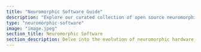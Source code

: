 ```yaml
---
title: "Neuromorphic Software Guide"
description: "Explore our curated collection of open source neuromorphic software resources."
type: "neuromorphic-software"
image: "image.jpeg"
section_title: Neuromorphic Software
section_description: Delve into the evolution of neuromorphic hardware, uncovering its rich history, detailed specifications, and the brilliant developers behind groundbreaking projects. Discover key milestones, technical intricacies, and the visionary minds shaping the future of intelligent computing.
---
```

